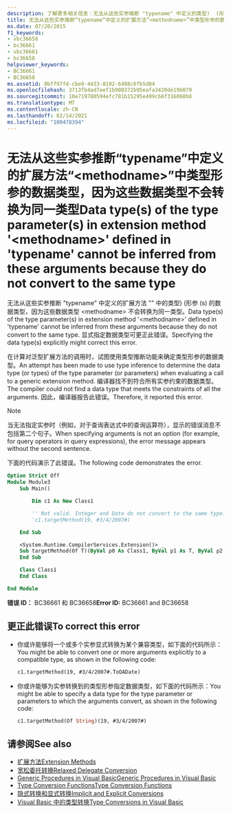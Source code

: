 ```yaml
---
description: 了解更多相关信息：无法从这些实参推断 "typename" 中定义的类型)  (形参的数据类型 (s) ， <methodname> 因为它们不会转换为同一类型
title: 无法从这些实参推断“typename”中定义的扩展方法“<methodname>”中类型形参的数据类型，因为这些数据类型不会转换为同一类型
ms.date: 07/20/2015
f1_keywords:
- vbc36658
- bc36661
- vbc36661
- bc36658
helpviewer_keywords:
- BC36661
- BC36658
ms.assetid: 0bff97fd-cbe9-4433-8192-6498c6fb5d04
ms.openlocfilehash: 3713fb4ad7eef1b900372b95eafa3420de19b079
ms.sourcegitcommit: 10e719780594efc781b15295e499c66f316068b8
ms.translationtype: MT
ms.contentlocale: zh-CN
ms.lasthandoff: 02/14/2021
ms.locfileid: "100478394"
---
```

# <a name="data-types-of-the-type-parameters-in-extension-method-methodname-defined-in-typename-cannot-be-inferred-from-these-arguments-because-they-do-not-convert-to-the-same-type"></a><span data-ttu-id="faa41-103">无法从这些实参推断“typename”中定义的扩展方法“\<methodname>”中类型形参的数据类型，因为这些数据类型不会转换为同一类型</span><span class="sxs-lookup"><span data-stu-id="faa41-103">Data type(s) of the type parameter(s) in extension method '\<methodname>' defined in 'typename' cannot be inferred from these arguments because they do not convert to the same type</span></span>

<span data-ttu-id="faa41-104">无法从这些实参推断 "typename" 中定义的扩展方法 "" 中的类型)  (形参 (s) 的数据类型，因为这些数据类型 \<methodname> 不会转换为同一类型。</span><span class="sxs-lookup"><span data-stu-id="faa41-104">Data type(s) of the type parameter(s) in extension method '\<methodname>' defined in 'typename' cannot be inferred from these arguments because they do not convert to the same type.</span></span> <span data-ttu-id="faa41-105">显式指定数据类型可更正此错误。</span><span class="sxs-lookup"><span data-stu-id="faa41-105">Specifying the data type(s) explicitly might correct this error.</span></span>

<span data-ttu-id="faa41-106">在计算对泛型扩展方法的调用时，试图使用类型推断功能来确定类型形参的数据类型。</span><span class="sxs-lookup"><span data-stu-id="faa41-106">An attempt has been made to use type inference to determine the data type (or types) of the type parameter (or parameters) when evaluating a call to a generic extension method.</span></span> <span data-ttu-id="faa41-107">编译器找不到符合所有实参约束的数据类型。</span><span class="sxs-lookup"><span data-stu-id="faa41-107">The compiler could not find a data type that meets the constraints of all the arguments.</span></span> <span data-ttu-id="faa41-108">因此，编译器报告此错误。</span><span class="sxs-lookup"><span data-stu-id="faa41-108">Therefore, it reported this error.</span></span>

> [!NOTE]
> <span data-ttu-id="faa41-109">当无法指定实参时（例如，对于查询表达式中的查询运算符），显示的错误消息不包括第二个句子。</span><span class="sxs-lookup"><span data-stu-id="faa41-109">When specifying arguments is not an option (for example, for query operators in query expressions), the error message appears without the second sentence.</span></span>

<span data-ttu-id="faa41-110">下面的代码演示了此错误。</span><span class="sxs-lookup"><span data-stu-id="faa41-110">The following code demonstrates the error.</span></span>

```vb
Option Strict Off
Module Module3
    Sub Main()

        Dim c1 As New Class1

        '' Not valid. Integer and Date do not convert to the same type.
        'c1.targetMethod(19, #3/4/2007#)

    End Sub

    <System.Runtime.CompilerServices.Extension()> _
    Sub targetMethod(Of T)(ByVal p0 As Class1, ByVal p1 As T, ByVal p2 As T)
    End Sub

    Class Class1
    End Class

End Module
```

<span data-ttu-id="faa41-111">**错误 ID：** BC36661 和 BC36658</span><span class="sxs-lookup"><span data-stu-id="faa41-111">**Error ID:** BC36661 and BC36658</span></span>

## <a name="to-correct-this-error"></a><span data-ttu-id="faa41-112">更正此错误</span><span class="sxs-lookup"><span data-stu-id="faa41-112">To correct this error</span></span>

- <span data-ttu-id="faa41-113">你或许能够将一个或多个实参显式转换为某个兼容类型，如下面的代码所示：</span><span class="sxs-lookup"><span data-stu-id="faa41-113">You might be able to convert one or more arguments explicitly to a compatible type, as shown in the following code:</span></span>

  ```vb
  c1.targetMethod(19, #3/4/2007#.ToOADate)
  ```

- <span data-ttu-id="faa41-114">你或许能够为实参转换到的类型形参指定数据类型，如下面的代码所示：</span><span class="sxs-lookup"><span data-stu-id="faa41-114">You might be able to specify a data type for the type parameter or parameters to which the arguments convert, as shown in the following code:</span></span>

  ```vb
  c1.targetMethod(Of String)(19, #3/4/2007#)
  ```

## <a name="see-also"></a><span data-ttu-id="faa41-115">请参阅</span><span class="sxs-lookup"><span data-stu-id="faa41-115">See also</span></span>

- [<span data-ttu-id="faa41-116">扩展方法</span><span class="sxs-lookup"><span data-stu-id="faa41-116">Extension Methods</span></span>](../programming-guide/language-features/procedures/extension-methods.md)
- [<span data-ttu-id="faa41-117">宽松委托转换</span><span class="sxs-lookup"><span data-stu-id="faa41-117">Relaxed Delegate Conversion</span></span>](../programming-guide/language-features/delegates/relaxed-delegate-conversion.md)
- [<span data-ttu-id="faa41-118">Generic Procedures in Visual Basic</span><span class="sxs-lookup"><span data-stu-id="faa41-118">Generic Procedures in Visual Basic</span></span>](../programming-guide/language-features/data-types/generic-procedures.md)
- [<span data-ttu-id="faa41-119">Type Conversion Functions</span><span class="sxs-lookup"><span data-stu-id="faa41-119">Type Conversion Functions</span></span>](../language-reference/functions/type-conversion-functions.md)
- [<span data-ttu-id="faa41-120">隐式转换和显式转换</span><span class="sxs-lookup"><span data-stu-id="faa41-120">Implicit and Explicit Conversions</span></span>](../programming-guide/language-features/data-types/implicit-and-explicit-conversions.md)
- [<span data-ttu-id="faa41-121">Visual Basic 中的类型转换</span><span class="sxs-lookup"><span data-stu-id="faa41-121">Type Conversions in Visual Basic</span></span>](../programming-guide/language-features/data-types/type-conversions.md)

